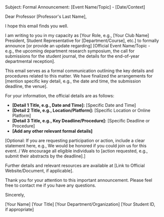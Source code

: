 Subject: Formal Announcement: [Event Name/Topic] - [Date/Context]

Dear Professor [Professor's Last Name],

I hope this email finds you well.

I am writing to you in my capacity as [Your Role, e.g., [Your Club Name] President, Student Representative for [Department/Course], etc.] to formally announce [or provide an update regarding] [Official Event Name/Topic - e.g., the upcoming department research symposium, the call for submissions for the student journal, the details for the end-of-year departmental reception].

This email serves as a formal communication outlining the key details and procedures related to this matter. We have finalized the arrangements for [mention specific key detail, e.g., the date and time, the submission deadline, the venue].

For your information, the official details are as follows:

*   **[Detail 1 Title, e.g., Date and Time]:** [Specific Date and Time]
*   **[Detail 2 Title, e.g., Location/Platform]:** [Specific Location or Online Platform]
*   **[Detail 3 Title, e.g., Key Deadline/Procedure]:** [Specific Deadline or Procedure]
*   **[Add any other relevant formal details]**

[Optional: If you are requesting participation or action, include a clear statement here, e.g., We would be honored if you could join us for this event. / We encourage all eligible individuals to [action requested, e.g., submit their abstracts by the deadline].]

Further details and relevant resources are available at [Link to Official Website/Document, if applicable].

Thank you for your attention to this important announcement. Please feel free to contact me if you have any questions.

Sincerely,

[Your Name]
[Your Title]
[Your Department/Organization]
[Your Student ID, if appropriate]